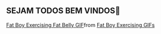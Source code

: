 ## SEJAM TODOS BEM VINDOS👋
<div class="tenor-gif-embed" data-postid="21809410" data-share-method="host" data-aspect-ratio="1" data-width="100%"><a href="https://tenor.com/view/fat-boy-exercising-fat-belly-fatty-obese-fat-gainer-gif-21809410">Fat Boy Exercising Fat Belly GIF</a>from <a href="https://tenor.com/search/fat+boy+exercising-gifs">Fat Boy Exercising GIFs</a></div> <script type="text/javascript" async src="https://tenor.com/embed.js"></script>
